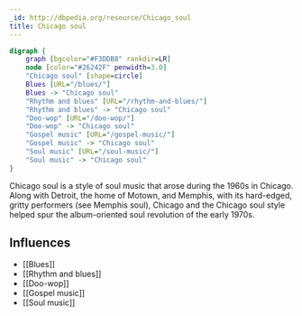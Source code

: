 ```yaml
---
_id: http://dbpedia.org/resource/Chicago_soul
title: Chicago soul
---
```


```dot
digraph {
	graph [bgcolor="#F3DDB8" rankdir=LR]
	node [color="#26242F" penwidth=3.0]
	"Chicago soul" [shape=circle]
	Blues [URL="/blues/"]
	Blues -> "Chicago soul"
	"Rhythm and blues" [URL="/rhythm-and-blues/"]
	"Rhythm and blues" -> "Chicago soul"
	"Doo-wop" [URL="/doo-wop/"]
	"Doo-wop" -> "Chicago soul"
	"Gospel music" [URL="/gospel-music/"]
	"Gospel music" -> "Chicago soul"
	"Soul music" [URL="/soul-music/"]
	"Soul music" -> "Chicago soul"
}
```

Chicago soul is a style of soul music that arose during the 1960s in Chicago. Along with Detroit, the home of Motown, and Memphis, with its hard-edged, gritty performers (see Memphis soul), Chicago and the Chicago soul style helped spur the album-oriented soul revolution of the early 1970s.

## Influences

- [[Blues]]
- [[Rhythm and blues]]
- [[Doo-wop]]
- [[Gospel music]]
- [[Soul music]]
